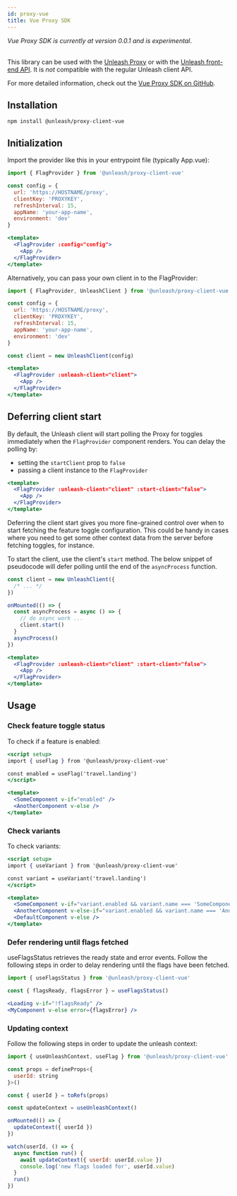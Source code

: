 ```yaml
---
id: proxy-vue
title: Vue Proxy SDK
---
```


<div class="alert alert--info" role="alert">
  <em>Vue Proxy SDK is currently at version 0.0.1 and is experimental</em>.
</div>
<br/>

This library can be used with the [Unleash Proxy](https://github.com/Unleash/unleash-proxy) or with the [Unleash front-end API](../reference/front-end-api). It is _not_ compatible with the regular Unleash client API.

For more detailed information, check out the [Vue Proxy SDK on GitHub](https://github.com/Unleash/proxy-client-vue).

## Installation

```shell npm2yarn
npm install @unleash/proxy-client-vue
```

## Initialization

Import the provider like this in your entrypoint file (typically App.vue):

```jsx
import { FlagProvider } from '@unleash/proxy-client-vue'

const config = {
  url: 'https://HOSTNAME/proxy',
  clientKey: 'PROXYKEY',
  refreshInterval: 15,
  appName: 'your-app-name',
  environment: 'dev'
}

<template>
  <FlagProvider :config="config">
    <App />
  </FlagProvider>
</template>
```

Alternatively, you can pass your own client in to the FlagProvider:

```jsx
import { FlagProvider, UnleashClient } from '@unleash/proxy-client-vue'

const config = {
  url: 'https://HOSTNAME/proxy',
  clientKey: 'PROXYKEY',
  refreshInterval: 15,
  appName: 'your-app-name',
  environment: 'dev'
}

const client = new UnleashClient(config)

<template>
  <FlagProvider :unleash-client="client">
    <App />
  </FlagProvider>
</template>
```

## Deferring client start

By default, the Unleash client will start polling the Proxy for toggles immediately when the `FlagProvider` component renders. You can delay the polling by:

- setting the `startClient` prop to `false`
- passing a client instance to the `FlagProvider`

```jsx
<template>
  <FlagProvider :unleash-client="client" :start-client="false">
    <App />
  </FlagProvider>
</template>
```

Deferring the client start gives you more fine-grained control over when to start fetching the feature toggle configuration. This could be handy in cases where you need to get some other context data from the server before fetching toggles, for instance.

To start the client, use the client's `start` method. The below snippet of pseudocode will defer polling until the end of the `asyncProcess` function.

```jsx
const client = new UnleashClient({
  /* ... */
})

onMounted(() => {
  const asyncProcess = async () => {
    // do async work ...
    client.start()
  }
  asyncProcess()
})

<template>
  <FlagProvider :unleash-client="client" :start-client="false">
    <App />
  </FlagProvider>
</template>
```

## Usage

### Check feature toggle status

To check if a feature is enabled:

```jsx
<script setup>
import { useFlag } from '@unleash/proxy-client-vue'

const enabled = useFlag('travel.landing')
</script>

<template>
  <SomeComponent v-if="enabled" />
  <AnotherComponent v-else />
</template>
```

### Check variants

To check variants:

```jsx
<script setup>
import { useVariant } from '@unleash/proxy-client-vue'

const variant = useVariant('travel.landing')
</script>

<template>
  <SomeComponent v-if="variant.enabled && variant.name === 'SomeComponent'" />
  <AnotherComponent v-else-if="variant.enabled && variant.name === 'AnotherComponent" />
  <DefaultComponent v-else />
</template>
```

### Defer rendering until flags fetched

useFlagsStatus retrieves the ready state and error events. Follow the following steps in order to delay rendering until the flags have been fetched.

```jsx
import { useFlagsStatus } from '@unleash/proxy-client-vue'

const { flagsReady, flagsError } = useFlagsStatus()

<Loading v-if="!flagsReady" />
<MyComponent v-else error={flagsError} />
```

### Updating context

Follow the following steps in order to update the unleash context:

```jsx
import { useUnleashContext, useFlag } from '@unleash/proxy-client-vue'

const props = defineProps<{
  userId: string
}>()

const { userId } = toRefs(props)

const updateContext = useUnleashContext()

onMounted(() => {
  updateContext({ userId })
})

watch(userId, () => {
  async function run() {
    await updateContext({ userId: userId.value })
    console.log('new flags loaded for', userId.value)
  }
  run()
})
```
